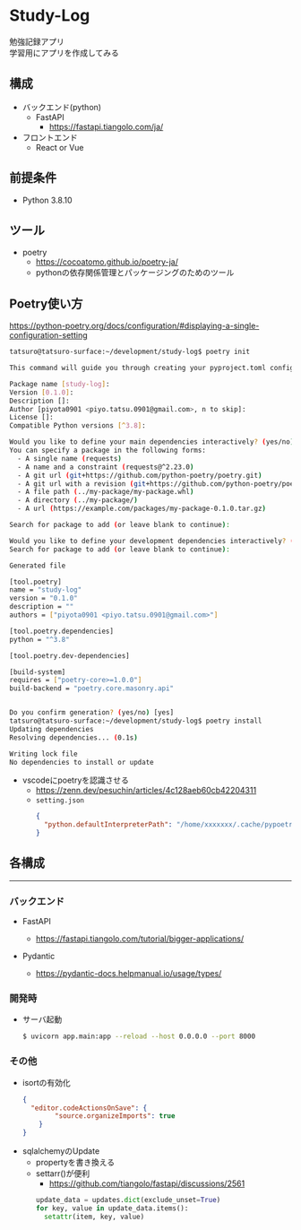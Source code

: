 # Study-Log
勉強記録アプリ  
学習用にアプリを作成してみる

## 構成
- バックエンド(python)
  - FastAPI
    - https://fastapi.tiangolo.com/ja/
- フロントエンド
  - React or Vue

## 前提条件
- Python 3.8.10

## ツール
- poetry
  - https://cocoatomo.github.io/poetry-ja/
  - pythonの依存関係管理とパッケージングのためのツール

## Poetry使い方
https://python-poetry.org/docs/configuration/#displaying-a-single-configuration-setting
```bash
tatsuro@tatsuro-surface:~/development/study-log$ poetry init

This command will guide you through creating your pyproject.toml config.

Package name [study-log]:  
Version [0.1.0]:  
Description []:  
Author [piyota0901 <piyo.tatsu.0901@gmail.com>, n to skip]:  
License []:  
Compatible Python versions [^3.8]:  

Would you like to define your main dependencies interactively? (yes/no) [yes] 
You can specify a package in the following forms:
  - A single name (requests)
  - A name and a constraint (requests@^2.23.0)
  - A git url (git+https://github.com/python-poetry/poetry.git)
  - A git url with a revision (git+https://github.com/python-poetry/poetry.git#develop)
  - A file path (../my-package/my-package.whl)
  - A directory (../my-package/)
  - A url (https://example.com/packages/my-package-0.1.0.tar.gz)

Search for package to add (or leave blank to continue): 

Would you like to define your development dependencies interactively? (yes/no) [yes] 
Search for package to add (or leave blank to continue): 

Generated file

[tool.poetry]
name = "study-log"
version = "0.1.0"
description = ""
authors = ["piyota0901 <piyo.tatsu.0901@gmail.com>"]

[tool.poetry.dependencies]
python = "^3.8"

[tool.poetry.dev-dependencies]

[build-system]
requires = ["poetry-core>=1.0.0"]
build-backend = "poetry.core.masonry.api"


Do you confirm generation? (yes/no) [yes] 
tatsuro@tatsuro-surface:~/development/study-log$ poetry install
Updating dependencies
Resolving dependencies... (0.1s)

Writing lock file
No dependencies to install or update
```
- vscodeにpoetryを認識させる
  - https://zenn.dev/pesuchin/articles/4c128aeb60cb42204311
  - `setting.json`
    ```json
    {
      "python.defaultInterpreterPath": "/home/xxxxxxx/.cache/pypoetry/virtualenvs/study-log-h5lKZ4xv-py3.8/bin/python",
    }
    ```

## 各構成
---------------------

### バックエンド
- FastAPI
  - https://fastapi.tiangolo.com/tutorial/bigger-applications/

- Pydantic
  - https://pydantic-docs.helpmanual.io/usage/types/

### 開発時
- サーバ起動
  ```bash
  $ uvicorn app.main:app --reload --host 0.0.0.0 --port 8000
  ```

### その他
- isortの有効化
  ```json
  {
    "editor.codeActionsOnSave": {
          "source.organizeImports": true
      }
  }
  ```
- sqlalchemyのUpdate
  - propertyを書き換える
  - settarr()が便利
    - https://github.com/tiangolo/fastapi/discussions/2561
    ```python
    update_data = updates.dict(exclude_unset=True)
    for key, value in update_data.items():
      setattr(item, key, value)
    ```